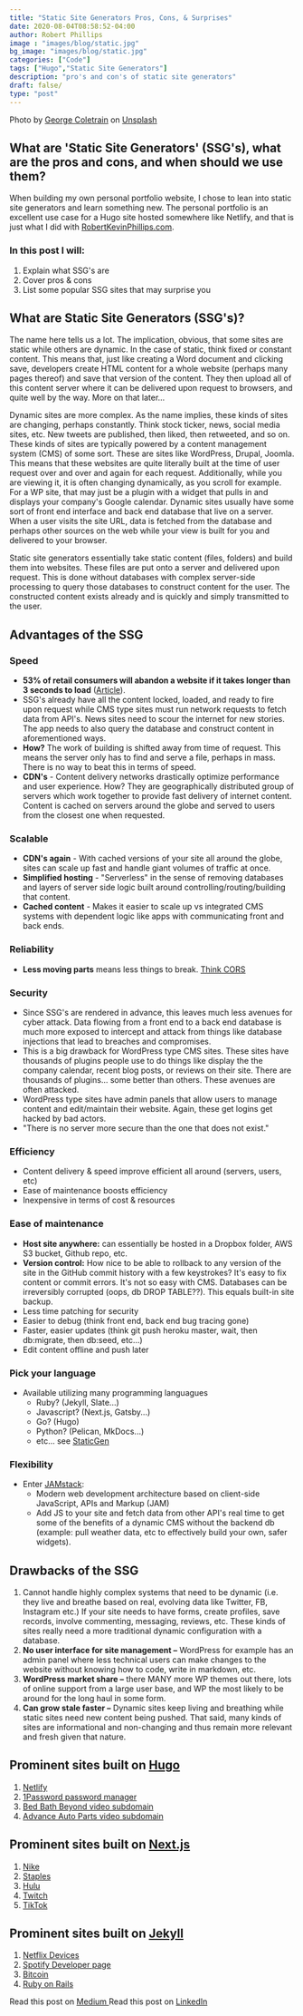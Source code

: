 ```yaml
---
title: "Static Site Generators Pros, Cons, & Surprises"
date: 2020-08-04T08:58:52-04:00
author: Robert Phillips
image : "images/blog/static.jpg"
bg_image: "images/blog/static.jpg"
categories: ["Code"]
tags: ["Hugo","Static Site Generators"]
description: "pro's and con's of static site generators"
draft: false/
type: "post"
---
```

Photo by [George Coletrain](https://unsplash.com/@georgecoletrain?utm_source=unsplash&amp;utm_medium=referral&amp;utm_content=creditCopyText) on [Unsplash](https://unsplash.com/s/photos/static?utm_source=unsplash&amp;utm_medium=referral&amp;utm_content=creditCopyText)

## What are 'Static Site Generators' (SSG's), what are the pros and cons, and when should we use them?

When building my own personal portfolio website, I chose to lean into static site generators and learn something new. The personal portfolio is an excellent use case for a Hugo site hosted somewhere like Netlify, and that is just what I did with [RobertKevinPhillips.com](https://robertkevinphillips.com).

### In this post I will:
1. Explain what SSG's are
1. Cover pros & cons
1. List some popular SSG sites that may surprise you

## What are Static Site Generators (SSG's)?
The name here tells us a lot. The implication, obvious, that some sites are static while others are dynamic. In the case of static, think fixed or constant content. This means that, just like creating a Word document and clicking save, developers create HTML content for a whole website (perhaps many pages thereof) and save that version of the content. They then upload all of this content server where it can be delivered upon request to browsers, and quite well by the way. More on that later...

Dynamic sites are more complex. As the name implies, these kinds of sites are changing, perhaps constantly. Think stock ticker, news, social media sites, etc. New tweets are published, then liked, then retweeted, and so on. These kinds of sites are typically powered by a content management system (CMS) of some sort. These are sites like WordPress, Drupal, Joomla. This means that these websites are quite literally built at the time of user request over and over and again for each request. Additionally, while you are viewing it, it is often changing dynamically, as you scroll for example. For a WP site, that may just be a plugin with a widget that pulls in and displays your company's Google calendar. Dynamic sites usually have some sort of front end interface and back end database that live on a server. When a user visits the site URL, data is fetched from the database and perhaps other sources on the web while your view is built for you and delivered to your browser.

Static site generators essentially take static content (files, folders) and build them into websites. These files are put onto a server and delivered upon request. This is done without databases with complex server-side processing to query those databases to construct content for the user. The constructed content exists already and is quickly and simply transmitted to the user.

## Advantages of the SSG
### **Speed**  
- **53% of retail consumers will abandon a website if it takes longer than 3 seconds to load** ([Article](https://www.marketingdive.com/news/google-53-of-mobile-users-abandon-sites-that-take-over-3-seconds-to-load/426070/)).  
- SSG's already have all the content locked, loaded, and ready to fire upon request while CMS type sites must run network requests to fetch data from API's. News sites need to scour the internet for new stories. The app needs to also query the database and construct content in aforementioned ways.  
- **How?** The work of building is shifted away from time of request. This means the server only has to find and serve a file, perhaps in mass. There is no way to beat this in terms of speed.
- **CDN's** - Content delivery networks drastically optimize performance and user experience. How? They are geographically distributed group of servers which work together to provide fast delivery of internet content. Content is cached on servers around the globe and served to users from the closest one when requested.

### **Scalable**   
- **CDN's again** - With cached versions of your site all around the globe, sites can scale up fast and handle giant volumes of traffic at once.
- **Simplified hosting** - "Serverless" in the sense of removing databases and layers of server side logic built around controlling/routing/building that content.
- **Cached content** - Makes it easier to scale up vs integrated CMS systems with dependent logic like apps with communicating front and back ends.

### **Reliability**  
- **Less moving parts** means less things to break. [Think CORS](https://developer.mozilla.org/en-US/docs/Web/HTTP/CORS) 

### **Security**  
- Since SSG's are rendered in advance, this leaves much less avenues for cyber attack. Data flowing from a front end to a back end database is much more exposed to intercept and attack from things like database injections that lead to breaches and compromises.
- This is a big drawback for WordPress type CMS sites. These sites have thousands of plugins people use to do things like display the the company calendar, recent blog posts, or reviews on their site. There are thousands of plugins... some better than others. These avenues are often attacked.
- WordPress type sites have admin panels that allow users to manage content and edit/maintain their website. Again, these get logins get hacked by bad actors.
- "There is no server more secure than the one that does not exist."

### **Efficiency**  
- Content delivery & speed improve efficient all around (servers, users, etc)
- Ease of maintenance boosts efficiency
- Inexpensive in terms of cost & resources

### **Ease of maintenance**  
- **Host site anywhere:** can essentially be hosted in a Dropbox folder, AWS S3 bucket, Github repo, etc.
- **Version control:** How nice to be able to rollback to any version of the site in the GitHub commit history with a few keystrokes? It's easy to fix content or commit errors. It's not so easy with CMS. Databases can be irreversibly corrupted (oops, db DROP TABLE??). This equals built-in site backup.
- Less time patching for security
- Easier to debug (think front end, back end bug tracing gone)
- Faster, easier updates (think git push heroku master, wait, then db:migrate, then db:seed, etc...)
- Edit content offline and push later

### **Pick your language**   
- Available utilizing many programming languagues
    * Ruby? (Jekyll, Slate...)
    * Javascript? (Next.js, Gatsby...) 
    * Go? (Hugo)
    * Python? (Pelican, MkDocs...)
    * etc... see [StaticGen](https://www.staticgen.com/)

### **Flexibility**  
- Enter [JAMstack](https://jamstack.org/): 
    * Modern web development architecture based on client-side JavaScript, APIs and Markup (JAM)
    * Add JS to your site and fetch data from other API's real time to get some of the benefits of a dynamic CMS without the backend db (example: pull weather data, etc to effectively build your own, safer widgets).

## Drawbacks of the SSG
1. Cannot handle highly complex systems that need to be dynamic (i.e. they live and breathe based on real, evolving data like Twitter, FB, Instagram etc.) If your site needs to have forms, create profiles, save records, involve commenting, messaging, reviews, etc. These kinds of sites really need a more traditional dynamic configuration with a database.
1. **No user interface for site management –** WordPress for example has an admin panel where less technical users can make changes to the website without knowing how to code, write in markdown, etc.
1. **WordPress market share –** there MANY more WP themes out there, lots of online support from a large user base, and WP the most likely to be around for the long haul in some form.
1. **Can grow stale faster –** Dynamic sites keep living and breathing while static sites need new content being pushed. That said, many kinds of sites are informational and non-changing and thus remain more relevant and fresh given that nature.

## Prominent sites built on [Hugo](https://gohugo.io/)
1. [Netlify](https://netlify.com)
1. [1Password password manager](https://1password.com/)
1. [Bed Bath Beyond video subdomain](https://video.bedbathandbeyond.com/)
1. [Advance Auto Parts video subdomain](https://video.advanceautoparts.com/)

## Prominent sites built on [Next.js](https://nextjs.org/showcase)
1. [Nike](https://www.nike.com/help)
1. [Staples](https://m.staples.com)
1. [Hulu](https://hulu.com)
1. [Twitch](https://m.twitch.tv)
1. [TikTok](https://tiktok.com/en/)

## Prominent sites built on [Jekyll](https://jekyllrb.com/showcase/)
1. [Netflix Devices](https://devices.netflix.com/en/)
1. [Spotify Developer page](https://developer.spotify.com/)
1. [Bitcoin](https://bitcoin.org/en/)
1. [Ruby on Rails](https://rubyonrails.org/)

Read this post on [ Medium ](https://medium.com/@rpthings/static-site-generators-pros-cons-surprises-1da7dcb140e0?source=friends_link&sk=a2d2792f222f1794faa96293b8170576)
Read this post on [ LinkedIn ](https://www.linkedin.com/pulse/static-site-generators-pros-cons-surprises-robert-phillips)